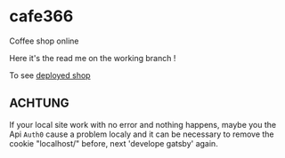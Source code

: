 # cafe366

Coffee shop online

Here it's the read me on the working branch !

To see [deployed shop](https://cafe366stan.gatsbyjs.io/)



## ACHTUNG

If your local site work with no error and nothing happens,
maybe you the Api `Auth0` cause a problem localy and it can be necessary to remove the cookie "localhost/" before, next 'develope gatsby' again.

